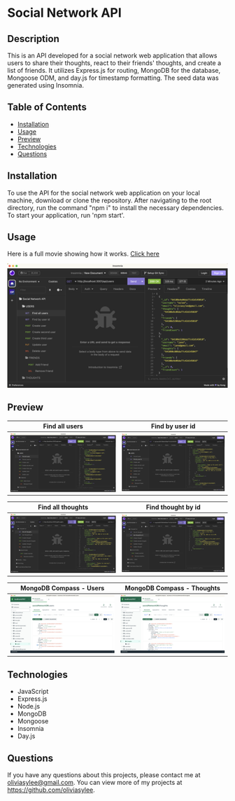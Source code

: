 # Social Network API
## Description
This is an API developed for a social network web application that allows users to share their thoughts, react to their friends' thoughts, and create a list of friends. It utilizes Express.js for routing, MongoDB for the database, Mongoose ODM, and day.js for timestamp formatting. The seed data was generated using Insomnia.

## Table of Contents
- [Installation](#Installation)
- [Usage](#Usage)
- [Preview](#Preview)
- [Technologies](#Technologies)
- [Questions](#Questions)

## Installation
To use the API for the social network web application on your local machine, download or clone the repository. After navigating to the root directory, run the command "npm i" to install the necessary dependencies. To start your application, run 'npm start'.
## Usage
Here is a full movie showing how it works. [Click here](https://drive.google.com/file/d/1gtJRLju7falAeMsl5w38dW-cYPdHvlBE/view) <br>

[![preview](/assets/Insomnia01.png)](https://drive.google.com/file/d/1fRHILK8vAIVr8a3bTQoVtAMF48arPijK/view)

## Preview

| Find all users | Find by user id|
|-----------|-----------|
| ![findallusers](/assets/Insomnia01.png)| ![findasingleuser](/assets/Insomnia02.png)|

| Find all thoughts | Find thought by id |
|-----------|-----------|
| ![Getallthoughts](/assets/Insomnia03.png)| ![getasinglethought](/assets/Insomnia04.png)|

| MongoDB Compass - Users | MongoDB Compass - Thoughts |
|-----------|-----------|
| ![mongoDB-users](/assets/mongoDB-users.png)| ![mongoDB-thoughts](/assets/mongoDB-thoughts.png)|

## Technologies
- JavaScript
- Express.js
- Node.js
- MongoDB
- Mongoose
- Insomnia
- Day.js

## Questions
If you have any questions about this projects, please contact me at oliviasylee@gmail.com. You can view more of my projects at https://github.com/oliviasylee.
